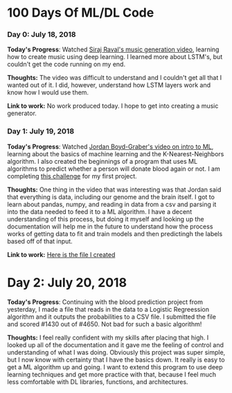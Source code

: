 # 100 Days Of ML/DL Code

### Day 0: July 18, 2018

**Today's Progress**: Watched [Siraj Raval's music generation video](https://www.youtube.com/watch?v=4DMm5Lhey1U&t=307s), learning how to create music using deep learning. I learned more about LSTM's, but couldn't get the code running on my end.

**Thoughts:** The video was difficult to understand and I couldn't get all that I wanted out of it. I did, however, understand how LSTM layers work and know how I would use them.

**Link to work:** No work produced today. I hope to get into creating a music generator.

### Day 1: July 19, 2018

**Today's Progress**: Watched [Jordan Boyd-Graber's video on intro to ML](https://www.youtube.com/watch?v=7DjSOLW-ozc&list=PLegWUnz91WfsELyRcZ7d1GwAVifDaZmgo&index=1), learning about the basics of machine learning and the K-Nearest-Neighbors algorithm.
I also created the beginnings of a program that uses ML algorithms to predict whether a person will donate blood again or not. I am completing [this challenge](https://www.drivendata.org/competitions/2/warm-up-predict-blood-donations/page/5/) for my first project.

**Thoughts:** One thing in the video that was interesting was that Jordan said that everything is data, including our genome and the brain itself.
I got to learn about pandas, numpy, and reading in data from a csv and parsing it into the data needed to feed it to a ML algorithm. I have a decent understanding
of this process, but doing it myself and looking up the documentation will help me in the future to understand how the process works of getting data to fit and train models and then
predictingh the labels based off of that input.

**Link to work:** [Here is the file I created](https://github.com/MrJustPeachy/ML100/blob/master/Blood%20Estimator/main.py)

# Day 2: July 20, 2018

**Today's Progress**: Continuing with the blood prediction project from yesterday, I made a file that reads in the data to a Logistic Regreession algorithm and it outputs the probabilities to a CSV file. I submitted the file and scored #1430 out of #4650. Not bad for such a basic algorithm!

**Thoughts:** I feel really confident with my skills after placing that high. I looked up all of the documentation and it gave me the feeling of control and understanding of what I was doing. Obviously this project was super simple, but I now know with certainty that I have the basics down. It really is easy to get a ML algorithm up and going. I want to extend this program to use deep learning techniques and get more practice with that, because I feel much less comfortable with DL libraries, functions, and architectures.
